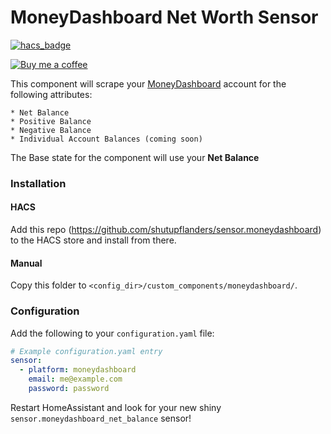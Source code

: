 # MoneyDashboard Net Worth Sensor
[![hacs_badge](https://img.shields.io/badge/HACS-Default-orange.svg?style=for-the-badge)](https://github.com/custom-components/hacs)

[![Buy me a coffee][buymeacoffee-shield]][buymeacoffee]

This component will scrape your [MoneyDashboard](https://moneydashboard.com) account for the following attributes: 
 
    * Net Balance  
    * Positive Balance
    * Negative Balance
    * Individual Account Balances (coming soon)
    
The Base state for the component will use your **Net Balance**  

### Installation
#### HACS
Add this repo (https://github.com/shutupflanders/sensor.moneydashboard) to the HACS store and install from there.

#### Manual
Copy this folder to `<config_dir>/custom_components/moneydashboard/`.

### Configuration
Add the following to your `configuration.yaml` file:

```yaml
# Example configuration.yaml entry
sensor:
  - platform: moneydashboard
    email: me@example.com
    password: password
```

Restart HomeAssistant and look for your new shiny `sensor.moneydashboard_net_balance` sensor!


[buymeacoffee-shield]: https://www.buymeacoffee.com/assets/img/guidelines/download-assets-sm-2.svg
[buymeacoffee]: https://www.buymeacoffee.com/IcV9egW